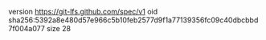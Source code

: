 version https://git-lfs.github.com/spec/v1
oid sha256:5392a8e480d57e966c5b10feb2577d9f1a77139356fc09c40dbcbbd7f004a077
size 28

